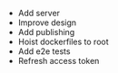 - Add server
- Improve design
- Add publishing
- Hoist dockerfiles to root
- Add e2e tests
- Refresh access token
